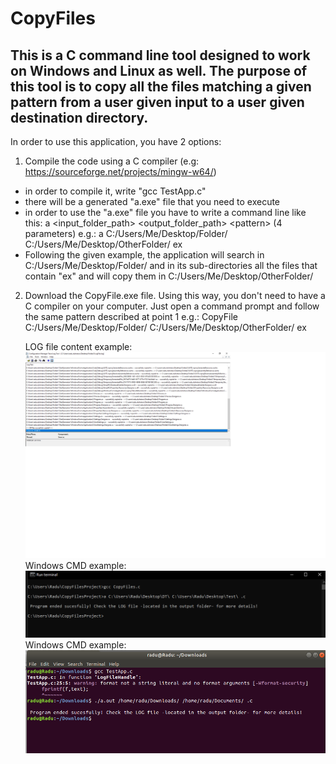 # CopyFiles
## This is a C command line tool designed to work on Windows and Linux as well. The purpose of this tool is to copy all the files matching a given pattern from a user given input to a user given destination directory.

In order to use this application, you have 2 options:

1. Compile the code using a C compiler (e.g: https://sourceforge.net/projects/mingw-w64/) 
  - in order to compile it, write "gcc TestApp.c"
  - there will be a generated "a.exe" file that you need to execute
  - in order to use the "a.exe" file you have to write a command line like this: a  \<input_folder_path\>  \<output_folder_path\>  \<pattern\> (4 parameters)
      e.g.: a C:/Users/Me/Desktop/Folder/ C:/Users/Me/Desktop/OtherFolder/ ex
  - Following the given example, the application will search in C:/Users/Me/Desktop/Folder/ and in its sub-directories all the files that contain "ex" and will copy them in     C:/Users/Me/Desktop/OtherFolder/

2. Download the CopyFile.exe file. Using this way, you don't need to have a C compiler on your computer. Just open a command prompt and follow the same pattern described at point 1
      e.g.: CopyFile C:/Users/Me/Desktop/Folder/ C:/Users/Me/Desktop/OtherFolder/ ex
      
      
      LOG file content example:
  ![LogExample](https://github.com/raduduhotaru/CopyFiles/blob/master/Photos/LogPhoto.png)
      Windows CMD example:
   ![Compile on Windows](https://github.com/raduduhotaru/CopyFiles/blob/master/Photos/WindowsCMD.PNG)
      Windows CMD example:
   ![Compile on Linux](https://github.com/raduduhotaru/CopyFiles/blob/master/Photos/LinuxCMD.PNG)
  
